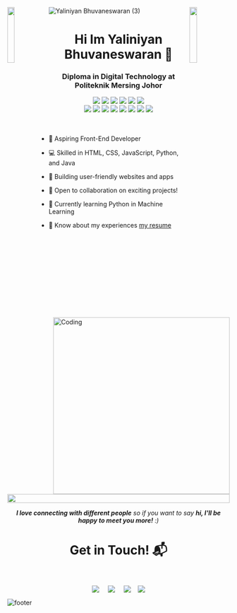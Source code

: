
![Yaliniyan Bhuvaneswaran (3)](https://github.com/user-attachments/assets/bb14fdea-07ed-4db4-a5cd-b0d353bdb252)
<img align="left" src="https://user-images.githubusercontent.com/65187002/144930161-2f783401-8d27-4fdf-a2f7-cc0ba32f1f1f.gif" width="18%" style="display:inline;"><img align="right" src="https://user-images.githubusercontent.com/65187002/144930161-2f783401-8d27-4fdf-a2f7-cc0ba32f1f1f.gif" width="18%" style="display:inline;">


<h1 align="center">Hi Im Yaliniyan Bhuvaneswaran 👋</h1>

<h3 align="center">Diploma in Digital Technology at Politeknik Mersing Johor</h3>

<div align="center">
  <img src="https://img.shields.io/badge/html5-%23E34F26.svg?style=for-the-badge&logo=html5&logoColor=white" />
  <img src="https://img.shields.io/badge/css3-%231572B6.svg?style=for-the-badge&logo=css3&logoColor=white" />
  <img src="https://img.shields.io/badge/javascript-%23323330.svg?style=for-the-badge&logo=javascript&logoColor=%23F7DF1E" />
  <img src="https://img.shields.io/badge/Python-FFD43B?style=for-the-badge&logo=python&logoColor=darkgreen" />
 <img src="https://img.shields.io/badge/C++-%2300599C.svg?style=for-the-badge&logo=c%2B%2B&logoColor=white" />
  <img src="https://img.shields.io/badge/Firebase-039BE5.svg?style=for-the-badge&logo=Firebase&logoColor=white" />
</div>
<div align="center">
  <img src="https://img.shields.io/badge/Adobe%20Photoshop-31A8FF.svg?style=for-the-badge&logo=html5&logoColor=white" />
  <img src="https://img.shields.io/badge/Adobe%20Creative%20Cloud-DA1F26.svg?style=for-the-badge&logo=Adobe%20Creative%20Cloud&logoColor=white" />
  <img src="https://img.shields.io/badge/dobe%20Illustrator-FF9A00.svg?style=for-the-badge&logo=adobe%20illustrator&logoColor=white" />
  <img src="https://img.shields.io/badge/NetBeans%20IDE-1B6AC6.svg?style=for-the-badge&logo=apache-netbeans-ide&logoColor=white" />
  <img src="https://img.shields.io/badge/Sublime%20Text-%23575757.svg?style=for-the-badge&logo=sublime-text&logoColor=important" />
  <img src="https://custom-icon-badges.demolab.com/badge/Visual%20Studio%20Code-0078d7.svg?style=for-the-badge&logo=vsc&logoColor=white" />
  <img src="https://custom-icon-badges.demolab.com/badge/Visual%20Studio-5C2D91.svg?style=for-the-badge&logo=visual-studio&logoColor=white" />
 <img src="https://img.shields.io/badge/Canva-%2300C4CC.svg?style=for-the-badge&logo=Canva&logoColor=white" />
</div>

<img align="right" alt="Coding"  width="400" src="https://user-images.githubusercontent.com/74038190/229223263-cf2e4b07-2615-4f87-9c38-e37600f8381a.gif">
<br><br>

- 🚀 Aspiring Front-End Developer

- 💻 Skilled in HTML, CSS, JavaScript, Python, and Java
  
- 🌟 Building user-friendly websites and apps

- 🤝 Open to collaboration on exciting projects!
  
- 🐍 Currently learning Python in Machine Learning
  
- 📄 Know about my experiences [my resume](https://yaliniyan.tiiny.site/)

<br></br>
<br></br>

<img src="https://i.imgur.com/dBaSKWF.gif" height="20" width="100%">
<p  align="center">
<em><b>I love connecting with different people</b> so if you want to say <b>hi, I'll be happy to meet you more!</b> :)</em>
</p>
<h1 align="center">Get in Touch! 📬</h1>
<Br>
<p align="center">
<a href="https://www.linkedin.com/in/yaliniyan" target="blank"><img align="center" src="https://img.shields.io/badge/Yaliniyan-0077B5?style=for-the-badge&logo=linkedin&logoColor=white" /></a> &nbsp;&nbsp;&nbsp;  <a href="mailto:yaliniyanwork@gmail.com" target="blank"><img align="center" src="https://img.shields.io/badge/yaliniyanwork@gmail.com-D14836?style=for-the-badge&logo=gmail&logoColor=white" /></a>    &nbsp;&nbsp;&nbsp;       <a href="https://www.github.com/Yazh8" target="blank"><img align="center" src="https://img.shields.io/badge/Yazh8-f5f5f5?style=for-the-badge&logo=github&logoColor=black" /></a>&nbsp;&nbsp;&nbsp;
<a href="https://www.instagram.com/yazh._" target="blank"><img align="center" src="https://img.shields.io/badge/yazh-ffb6c1?style=for-the-badge&logo=instagram&logoColor=black&color=ffb6c1" /></a>
</p>

![footer](https://user-images.githubusercontent.com/59575502/127335603-f2ca1bc8-1fdc-4bd6-8dd6-66358fb089a4.png)



